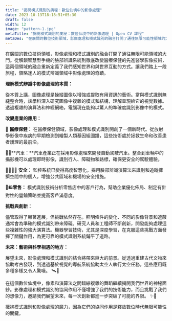 ```yaml
---
title: "揭開模式識別的奧秘：數位仙境中的影像處理"
date: 2023-10-13T18:18:51+05:30
draft: false
width: 12
image: "pattern-1.jpg"
metaTitle: "揭開模式識別的奧秘：數位仙境中的影像處理 | Open CV 課程"
metaDes: "在廣闊的數位技術領域，影像處理和模式識別的融合打開了通往無限可能性領域的大門。從解鎖智慧型手機的臉部辨識系統到徹底改變醫療保健的先進醫學影像技術，這兩個領域的融合重新定義了我們感知世界和與世界互動的方式。"
---
```


在廣闊的數位技術領域，影像處理和模式識別的融合打開了通往無限可能領域的大門。從解鎖智慧型手機的臉部辨識系統到徹底改變醫療保健的先進醫學影像技術，這兩個領域的融合重新定義了我們感知世界和與世界互動的方式。讓我們踏上一段旅程，領略迷人的模式辨識領域中影像處理的奇蹟。 <!--更多-->

**理解模式辨識中影像處理的本質：**

從本質上講，圖像處理是操縱圖像以增強或提取有用資訊的藝術。當與模式識別無縫整合時，該學科深入研究圖像中複雜的模式和結構，理解呈現給它的視覺數據。透過複雜的演算法和神經網絡，電腦現在能夠以驚人的準確度識別影像中的模式。

**改變產業的應用：**

🏥  **醫療保健：** 在醫療保健領域，影像處理和模式識別開創了一個新時代。從放射學影像中疾病的早期檢測到繪製人類基因組圖譜，這些技術處於拯救生命和改善患者護理的最前沿。

🚗🚦**汽車：**汽車產業正在採用影像處理來開發自動駕駛汽車。整合到車輛中的攝影機可以處理即時影像，識別行人、障礙物和路標，確保更安全的駕駛體驗。

👮‍♀️🕵️‍♂️ **安全：** 監控系統已變得高度智慧化，採用臉部辨識演算法來識別和追蹤擁擠空間中的個人，增強公共區域和機場的安全措施。

🛒🛍️**零售：** 模式識別技術分析零售店中的客戶行為，幫助企業優化佈局、制定有針對性的營銷策略並提高客戶滿意度。

**挑戰與創新：**

儘管取得了顯著進展，但挑戰依然存在。照明條件的變化、不同的影像背景和遮蔽通常會為準確的模式識別帶來障礙。研究人員和工程師不斷創新，開發能夠處理這些複雜性的強大演算法。機器學習技術，尤其是深度學習，在克服這些挑戰方面發揮了關鍵作用，為更可靠的模式識別系統鋪平了道路。

**未來：藝術與科學相遇的地方：**

展望未來，影像處理和模式識別的結合將帶來巨大的前景。從透過重建古代文物來協助考古發現，到透過基於視覺的導航系統協助太空人執行太空任務，這些應用既多種多樣又令人驚嘆。 🛰️🌌

在這個數位仙境中，像素和演算法之間錯綜複雜的舞蹈繼續揭開我們世界的神秘面紗。影像處理和模式識別的協同作用不僅增強了我們的技術能力，而且挑戰了我們的想像力，邀請我們展望未來，每一次創新都進一步突破了可能的界限。 ✨🔮

擁抱模式識別和影像處理的魔力，因為它們的協同作用是釋放數位時代無限可能性的關鍵。
